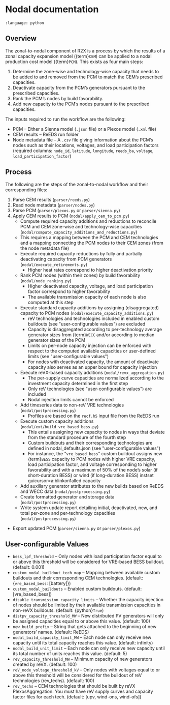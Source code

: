 # Nodal documentation

```{role} python(code)
:language: python
```

## Overview

The zonal-to-nodal component of R2X is a process by which the results of a
zonal capacity expansion model ({term}`CEM`) can be applied to a nodal production cost
model ({term}`PCM`). This exists as four main steps:
1.	Determine the zone-wise and technology-wise capacity that needs to be added
	to and removed from the PCM to match the CEM’s prescribed capacities.
2.	Deactivate capacity from the PCM’s generators pursuant to the prescribed
	capacities.
3.	Rank the PCM’s nodes by build favorability.
4.	Add new capacity to the PCM’s nodes pursuant to the prescribed capacities.

The inputs required to run the workflow are the following:
- PCM – Either a Sienna model (`.json` file) or a Plexos model (`.xml` file)
- CEM results – ReEDS run folder
- Node metadata file – A `.csv` file giving information about the PCM’s nodes
  such as their locations, voltages, and load participation factors (required
  columns: `node_id`, `latitude`, `longitude`, `reeds_ba`, `voltage`,
  `load_participation_factor`)

## Process

The following are the steps of the zonal-to-nodal workflow and their corresponding files:
1. Parse CEM results (`parser/reeds.py`)
2. Read node metadata (`parser/nodes.py`)
3. Parse PCM (`parser/plexos.py` or `parser/sienna.py`)
4. Apply CEM results to PCM (`nodal/apply_cem_to_pcm.py`)
	- Compute required capacity additions and reductions to reconcile PCM and
	  CEM zone-wise and technology-wise capacities
	  (`nodal/compute_capacity_additions_and_reductions.py`)
	- This requires a mapping between the PCM and CEM technologies and a
	  mapping connecting the PCM nodes to their CEM zones (from the node
	  metadata file)
	- Execute required capacity reductions by fully and partially deactivating
	  capacity from PCM generators (`nodal/execute_retirements.py`)
		- Higher heat rates correspond to higher deactivation priority
	- Rank PCM nodes (within their zones) by build favorability
	  (`nodal/node_ranking.py`)
		- Higher deactivated capacity, voltage, and load participation factor
		  correspond to higher favorability
		- The available transmission capacity of each node is also computed at
		  this step
	- Execute standard capacity additions by assigning (disaggregated) capacity
	  to PCM nodes (`nodal/execute_capacity_additions.py`)
		- reV technologies and technologies included in enabled custom
		  buildouts (see "user-configurable values") are excluded
		- Capacity is disaggregated according to per-technology average
		  generator sizes from {term}`WECC` and/or according to median generator sizes
		  of the PCM
		- Limits on per-node capacity injection can be enforced with respect to
		  the computed available capacities or user-defined limits (see
		  "user-configurable values")
		- For nodes with deactivated capacity, the amount of deactivate
		  capacity also serves as an upper bound for capacity injection
	- Execute reVX-based capacity additions (`nodal/revx_aggregation.py`)
		- The per-supply curve capacities are normalized according to the
		  investment capacity determined in the first step
		- Only reV technologies (see "user-configurable values") are included
		- Nodal injection limits cannot be enforced
	- Add timeseries data to non-reV VRE technologies (`nodal/postprocessing.py`)
		- Profiles are based on the `recf.h5` input file from the ReEDS run
	- Execute custom capacity additions (`nodal/ext/build_vre_based_bess.py`)
		- This entails assigning new capacity to nodes in ways that deviate
		  from the standard procedure of the fourth step
		- Custom buildouts and their corresponding technologies are defined in
		  nodal_defaults.json (see "user-configurable values")
		- For instance, the "`vre_based_bess`" custom buildout assigns new {term}`BESS`
		  capacity  to PCM nodes with higher VRE capacity, load participation
		  factor, and voltage corresponding to higher favorability and with a
		  maximum of 50% of the node’s solar (if short-duration BESS) or wind
		  (if long-duration BESS) instset guicursor=a:blinkon1alled capacity
	- Add auxiliary generator attributes to the new builds based on ReEDS and
	  WECC data (`nodal/postprocessing.py`)
	- Create formatted generator and storage data (`nodal/postprocessing.py`)
	- Write system update report detailing initial, deactivated, new, and total
	  per-zone and per-technology capacities (`nodal/postprocessing.py`)
-	Export updated PCM (`parser/sienna.py` or `parser/plexos.py`)

## User-configurable Values

- `bess_lpf_threshold` – Only nodes with load participation factor equal to or
  above this threshold will be considered for VRE-based BESS buildout.
  (default: 0.001)
- `custom_nodal_buildout_tech_map` – Mapping between available custom buildouts
  and their corresponding CEM technologies. (default: {`vre_based_bess`:
  [battery]})
- `custom_nodal_buildouts` – Enabled custom buildouts. (default:
  [vre_based_bess])
- `disable_transmission_capacity_limits` – Whether the capacity injection of
  nodes should be limited by their available transmission capacities in
  non-reVX buildouts. (default: {python}`True`)
- `distpv_capacity_threshold_MW` – New distributed PV generators will only be
  assigned capacities equal to or above this value. (default: 100)
- `new_build_prefix` – String that gets attached to the beginning of new
  generators’ names. (default: ReEDS)
- `nodal_build_capacity_limit_MW` – Each node can only receive new capacity until
  its total capacity reaches this value. (default: infinity)
- `nodal_build_unit_limit` – Each node can only receive new capacity until its
  total number of units reaches this value. (default: 5)
- `reV_capacity_threshold_MW` – Minimum capacity of new generators created by
  reVX. (default: 100)
- `reV_node_voltage_threshold_kV` – Only nodes with voltages equal to or above
  this threshold will be considered for the buildout of reV technologies
  (rev_techs). (default: 100)
- `rev_techs` – CEM technologies that should be built by reVX PlexosAggregation.
  You must have reV supply curves and capacity factor files for each tech.
  (default: [upv, wind-ons, wind-ofs])
